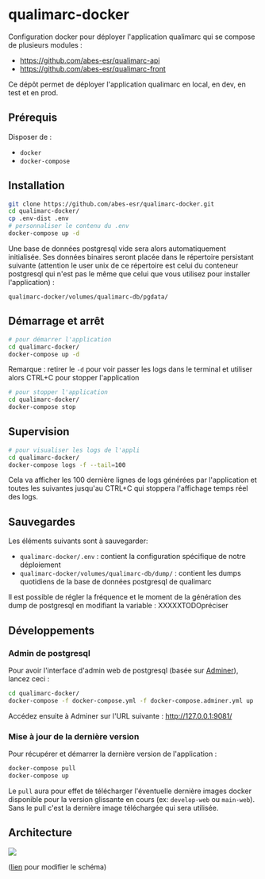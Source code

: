 # qualimarc-docker

Configuration docker pour déployer l'application qualimarc qui se compose de plusieurs modules :
- https://github.com/abes-esr/qualimarc-api 
- https://github.com/abes-esr/qualimarc-front

Ce dépôt permet de déployer l'application qualimarc en local, en dev, en test et en prod.

## Prérequis

Disposer de :
- ``docker``
- ``docker-compose``

## Installation

```bash
git clone https://github.com/abes-esr/qualimarc-docker.git
cd qualimarc-docker/
cp .env-dist .env
# personnaliser le contenu du .env
docker-compose up -d
```

Une base de données postgresql vide sera alors automatiquement initialisée. Ses données binaires seront placée dans le répertoire persistant suivante (attention le user unix de ce répertoire est celui du conteneur postgresql qui n'est pas le même que celui que vous utilisez pour installer l'application) :
```
qualimarc-docker/volumes/qualimarc-db/pgdata/
```

## Démarrage et arrêt

```bash
# pour démarrer l'application
cd qualimarc-docker/
docker-compose up -d
```

Remarque : retirer le ``-d`` pour voir passer les logs dans le terminal et utiliser alors CTRL+C pour stopper l'application

```bash
# pour stopper l'application
cd qualimarc-docker/
docker-compose stop
```

## Supervision


```bash
# pour visualiser les logs de l'appli
cd qualimarc-docker/
docker-compose logs -f --tail=100
```

Cela va afficher les 100 dernière lignes de logs générées par l'application et toutes les suivantes jusqu'au CTRL+C qui stoppera l'affichage temps réel des logs.

## Sauvegardes

Les éléments suivants sont à sauvegarder:
- ``qualimarc-docker/.env`` : contient la configuration spécifique de notre déploiement
- ``qualimarc-docker/volumes/qualimarc-db/dump/`` : contient les dumps quotidiens de la base de données postgresql de qualimarc

Il est possible de régler la fréquence et le moment de la génération des dump de postgresql en modifiant la variable : XXXXXTODOpréciser

## Développements

### Admin de postgresql
Pour avoir l'interface d'admin web de postgresql (basée sur [Adminer](https://www.adminer.org/)), lancez ceci :
```bash
cd qualimarc-docker/
docker-compose -f docker-compose.yml -f docker-compose.adminer.yml up
```
Accédez ensuite à Adminer sur l'URL suivante : http://127.0.0.1:9081/

### Mise à jour de la dernière version

Pour récupérer et démarrer la dernière version de l'application :
```bash
docker-compose pull
docker-compose up
```
Le ``pull`` aura pour effet de télécharger l'éventuelle dernière images docker disponible pour la version glissante en cours (ex: ``develop-web`` ou ``main-web``). Sans le pull c'est la dernière image téléchargée qui sera utilisée.

## Architecture

<img src="https://docs.google.com/drawings/d/e/2PACX-1vQE2ImlIkdPWhz_mUH3LeGg-tAUtiqTzJXx4zP5UjHY75Cl9Snw2gj1M0ww6iYJf_kM-gBtLGdJcCgb/pub?w=1332&amp;h=645">

([lien](https://docs.google.com/drawings/d/1ki8ih3egccbf1SBsW4uDTAp7v5hCThQijG3ghki_d9c/edit) pour modifier le schéma)
